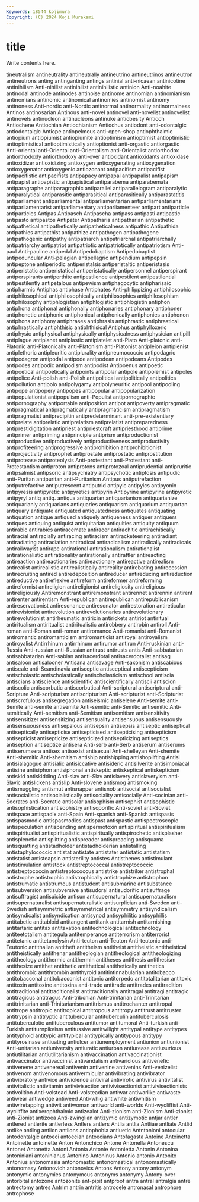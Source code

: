 ```yaml
---
Keywords: 18544 kojimura
Copyright: (C) 2024 Koji Murakami
---
```


# title

Write contents here.



tineutralism antineutrality antineutrally antineutrino antineutrinos antineutron antineutrons anting antinganting
antings antinial anti-nicaean antinicotine antinihilism Anti-nihilist antinihilist antinihilistic antinion Anti-noahite
antinodal antinode antinodes antinoise antinome antinomian antinomianism antinomians antinomic antinomical
antinomies antinomist antinomy antinoness Anti-nordic anti-Nordic antinormal antinormality antinormalness Antinos
antinosarian Antinous anti-novel antinovel anti-novelist antinovelist antinovels antinucleon antinucleons antinuke
antiobesity Antioch Antiochene Antiochian Antiochianism Antiochus antiodont anti-odontalgic antiodontalgic Antiope
antiopelmous anti-open-shop antiophthalmic antiopium antiopiumist antiopiumite antioptimism antioptimist antioptimistic antioptimistical
antioptimistically antioptionist anti-orgastic antiorgastic Anti-oriental anti-Oriental anti-Orientalism anti-Orientalist antiorthodox antiorthodoxly
antiorthodoxy anti-over antioxidant antioxidants antioxidase antioxidizer antioxidizing antioxygen antioxygenating antioxygenation
antioxygenator antioxygenic antiozonant antipacifism antipacifist antipacifistic antipacifists antipapacy antipapal antipapalist
antipapism antipapist antipapistic antipapistical antiparabema antiparabemata antiparagraphe antiparagraphic antiparallel antiparallelogram
antiparalytic antiparalytical antiparasitic antiparasitical antiparasitically antiparastatitis antiparliament antiparliamental antiparliamentarian antiparliamentarians
antiparliamentarist antiparliamentary antiparliamenteer antipart antiparticle antiparticles Antipas Antipasch Antipascha antipass
antipasti antipastic antipasto antipastos Antipater Antipatharia antipatharian antipathetic antipathetical antipathetically
antipatheticalness antipathic Antipathida antipathies antipathist antipathize antipathogen antipathogene antipathogenic antipathy
antipatriarch antipatriarchal antipatriarchally antipatriarchy antipatriot antipatriotic antipatriotically antipatriotism Anti-paul Anti-pauline
antipedal Antipedobaptism Antipedobaptist antipeduncular Anti-pelagian antipellagric antipendium antipepsin antipeptone antiperiodic
antiperistalsis antiperistaltic antiperistasis antiperistatic antiperistatical antiperistatically antipersonnel antiperspirant antiperspirants antiperthite
antipestilence antipestilent antipestilential antipestilently antipetalous antipewism antiphagocytic antipharisaic antipharmic Antiphas
antiphase Antiphates Anti-philippizing antiphilosophic antiphilosophical antiphilosophically antiphilosophies antiphilosophism antiphilosophy antiphlogistian
antiphlogistic antiphlogistin antiphon antiphona antiphonal antiphonally antiphonaries antiphonary antiphoner antiphonetic
antiphonic antiphonical antiphonically antiphonies antiphonon antiphons antiphony antiphrases antiphrasis antiphrastic
antiphrastical antiphrastically antiphthisic antiphthisical Antiphus antiphylloxeric antiphysic antiphysical antiphysically antiphysicalness
antiphysician antipill antiplague antiplanet antiplastic antiplatelet anti-Plato Anti-platonic anti-Platonic anti-Platonically
anti-Platonism anti-Platonist antipleion antiplenist antiplethoric antipleuritic antiplurality antipneumococcic antipodagric antipodagron
antipodal antipode antipodean antipodeans Antipodes antipodes antipodic antipodism antipodist Antipoenus
antipoetic antipoetical antipoetically antipoints antipolar antipole antipolemist antipoles antipolice Anti-polish
anti-Polish antipolitical antipolitically antipolitics antipollution antipolo antipolygamy antipolyneuritic antipool antipooling
antipope antipopery antipopes antipopular antipopularization antipopulationist antipopulism anti-Populist antipornographic antipornography
antiportable antiposition antipot antipoverty antipragmatic antipragmatical antipragmatically antipragmaticism antipragmatism antipragmatist
antiprecipitin antipredeterminant anti-pre-existentiary antiprelate antiprelatic antiprelatism antiprelatist antipreparedness antiprestidigitation antipriest
antipriestcraft antipriesthood antiprime antiprimer antipriming antiprinciple antiprism antiproductionist antiproductive antiproductively
antiproductiveness antiproductivity antiprofiteering antiprogressive antiprohibition antiprohibitionist antiprojectivity antiprophet antiprostate antiprostatic
antiprostitution antiprotease antiproteolysis Anti-protestant anti-Protestant anti-Protestantism antiproton antiprotons antiprotozoal antiprudential
antipruritic antipsalmist antipsoric antipsychiatry antipsychotic antiptosis antipudic anti-Puritan antipuritan anti-Puritanism
Antipus antiputrefaction antiputrefactive antiputrescent antiputrid antipyic antipyics antipyonin antipyresis antipyretic
antipyretics antipyrin Antipyrine antipyrine antipyrotic antipyryl antiq antiq. antiqua antiquarian
antiquarianism antiquarianize antiquarianly antiquarians antiquaries antiquarism antiquarium antiquartan antiquary antiquate
antiquated antiquatedness antiquates antiquating antiquation antique antiqued antiquely antiqueness antiquer
antiquers antiques antiquing antiquist antiquitarian antiquities antiquity antiquum antirabic antirabies
antiracemate antiracer antirachitic antirachitically antiracial antiracially antiracing antiracism antiracketeering antiradiant
antiradiating antiradiation antiradical antiradicalism antiradically antiradicals antirailwayist antirape antirational antirationalism
antirationalist antirationalistic antirationality antirationally antirattler antireacting antireaction antireactionaries antireactionary antireactive
antirealism antirealist antirealistic antirealistically antireality antirebating antirecession antirecruiting antired antiredeposition
antireducer antireducing antireduction antireductive antireflexive antireform antireformer antireforming antireformist antireligion
antireligionist antireligiosity antireligious antireligiously Antiremonstrant antiremonstrant antirennet antirennin antirent antirenter
antirentism Anti-republican antirepublican antirepublicanism antireservationist antiresonance antiresonator antirestoration antireticular antirevisionist
antirevolution antirevolutionaries antirevolutionary antirevolutionist antirheumatic antiricin antirickets antiriot antiritual antiritualism
antiritualist antiritualistic antirobbery antirobin antiroll Anti-roman anti-Roman anti-roman antiromance Anti-romanist
anti-Romanist antiromantic antiromanticism antiromanticist antiroyal antiroyalism antiroyalist Antirrhinum antirrhinum antirumor
antirun Anti-ruskinian anti-Russia Anti-russian anti-Russian antirust antirusts antis Anti-sabbatarian antisabbatarian
Anti-sabian antisacerdotal antisacerdotalist antisag antisaloon antisalooner Antisana antisavage Anti-saxonism antiscabious
antiscale anti-Scandinavia antisceptic antisceptical antiscepticism antischolastic antischolastically antischolasticism antischool antiscia
antiscians antiscience antiscientific antiscientifically antiscii antiscion antiscolic antiscorbutic antiscorbutical Anti-scriptural
antiscriptural anti-Scripture Anti-scripturism antiscripturism Anti-scripturist anti-Scripturist antiscrofulous antisegregation antiseismic antiselene
Anti-semite anti-Semite anti-semite antisemite Anti-semitic anti-Semitic antisemitic Anti-semitically Anti-semitism anti-Semitism
antisemitism antisensitivity antisensitizer antisensitizing antisensuality antisensuous antisensuously antisensuousness antisepalous antisepsin
antisepsis antiseptic antiseptical antiseptically antisepticise antisepticised antisepticising antisepticism antisepticist antisepticize
antisepticized antisepticizing antiseptics antiseption antiseptize antisera Anti-serb anti-Serb antiserum antiserums
antiserumsera antisex antisexist antisexual Anti-shelleyan Anti-shemite Anti-shemitic Anti-shemitism antiship antishipping
antishoplifting Antisi antisialagogue antisialic antisiccative antisideric antisilverite antisimoniacal antisine antisiphon
antisiphonal antiskeptic antiskeptical antiskepticism antiskid antiskidding Anti-slav anti-Slav antislavery antislaveryism
anti-Slavic antislickens antislip Anti-slovene antismog antismoking antismuggling antismut antisnapper antisnob
antisocial antisocialist antisocialistic antisocialistically antisociality antisocially Anti-socinian anti-Socrates anti-Socratic antisolar
antisophism antisophist antisophistic antisophistication antisophistry antisoporific Anti-soviet anti-Soviet antispace antispadix
anti-Spain Anti-spanish anti-Spanish antispasis antispasmodic antispasmodics antispast antispastic antispectroscopic antispeculation
antispending antispermotoxin antispiritual antispiritualism antispiritualist antispiritualistic antispiritually antispirochetic antisplasher antisplenetic
antisplitting antispreader antispreading antisquama antisquatting antistadholder antistadholderian antistalling antistaphylococcic antistat
antistate antistater antistatic antistatism antistatist antisteapsin antisterility antistes Antisthenes antistimulant
antistimulation antistock antistreptococcal antistreptococcic antistreptococcin antistreptococcus antistrike antistriker antistrophal antistrophe
antistrophic antistrophically antistrophize antistrophon antistrumatic antistrumous antistudent antisubmarine antisubstance antisubversion
antisubversive antisudoral antisudorific antisuffrage antisuffragist antisuicide antisun antisupernatural antisupernaturalism antisupernaturalist
antisupernaturalistic antisurplician anti-Sweden anti-Swedish antisymmetric antisymmetrical antisymmetry antisyndicalism antisyndicalist antisyndication
antisynod antisyphilitic antisyphillis antitabetic antitabloid antitangent antitank antitarnish antitarnishing antitartaric
antitax antitaxation antitechnological antitechnology antiteetotalism antitegula antitemperance antiterrorism antiterrorist antitetanic
antitetanolysin Anti-teuton anti-Teuton Anti-teutonic anti-Teutonic antithalian antitheft antitheism antitheist antitheistic
antitheistical antitheistically antithenar antitheologian antitheological antitheologizing antitheology antithermic antithermin antitheses
antithesis antithesism antithesize antithet antithetic antithetical antithetically antithetics antithrombic antithrombin
antithyroid antitintinnabularian antitobacco antitobacconal antitobacconist antitonic antitorpedo antitotalitarian antitoxic antitoxin
antitoxine antitoxins anti-trade antitrade antitrades antitradition antitraditional antitraditionalist antitraditionally antitragal
antitragi antitragic antitragicus antitragus Anti-tribonian Anti-trinitarian anti-Trinitarian antitrinitarian anti-Trinitarianism antitrismus
antitrochanter antitropal antitrope antitropic antitropical antitropous antitropy antitrust antitruster antitrypsin
antitryptic antitubercular antituberculin antituberculosis antituberculotic antituberculous antitumor antitumoral Anti-turkish anti-Turkish
antiturnpikeism antitussive antitwilight antitypal antitype antitypes antityphoid antitypic antitypical antitypically
antitypous antitypy antityrosinase antiuating antiulcer antiunemployment antiunion antiunionist Anti-unitarian antiuniversity
antiuratic antiurban antiurease antiusurious antiutilitarian antiutilitarianism antivaccination antivaccinationist antivaccinator antivaccinist
antivandalism antivariolous antivenefic antivenene antivenereal antivenin antivenine antivenins Anti-venizelist antivenom
antivenomous antivermicular antivibrating antivibrator antivibratory antivice antiviolence antiviral antivirotic antivirus
antivitalist antivitalistic antivitamin antivivisection antivivisectionist antivivisectionists antivolition Anti-volstead Anti-volsteadian antiwar
antiwarlike antiwaste antiwear antiwedge antiweed Anti-whig antiwhite antiwhitism antiwiretapping antiwit
antiwoman antiworld anti-worlds Anti-wycliffist Anti-wycliffite antixerophthalmic antizealot Anti-zionism anti-Zionism Anti-zionist
anti-Zionist antizoea Anti-zwinglian antizymic antizymotic antjar antler antlered antlerite antlerless
Antlers antlers Antlia antlia Antliae antliate Antlid antlike antling antlion
antlions antlophobia antluetic Antntonioni antocular antodontalgic antoeci antoecian antoecians Antofagasta
Antoine Antoinetta Antoinette antoinette Anton Antonchico Antone Antonella Antonescu Antonet
Antonetta Antoni Antonia Antonie Antonietta Antonin Antonina antoniniani antoninianus Antonino
Antoninus Antonio antonio Antonito Antonius antonomasia antonomastic antonomastical antonomastically antonomasy
Antonovich antonovics Antons Antony antony antonym antonymic antonymies antonymous antonyms
antonymy Antony-over antorbital antozone antozonite ant-pipit antproof antra antral antralgia
antre antrectomy antres Antrim antrin antritis antrocele antronasal antrophore antrophose
